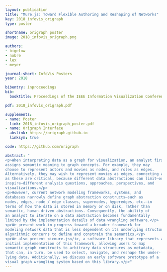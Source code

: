 ```yaml
---
layout: publication
title: "Mure.js: Toward Flexible Authoring and Reshaping of Networks"
key: 2018_infovis_origraph
type: poster

shortname: origraph poster
image: 2018_infovis_origraph.png

authors:
- bigelow
- nobre
- lex
- meyer

journal-short: InfoVis Posters
year: 2018

bibentry: inproceedings
bib:
  booktitle: Proceedings of the IEEE Information Visualization Conference - Posters (InfoVis ’18)

pdf: 2018_infovis_origraph.pdf

supplements:
- name: Poster
  link: 2018_infovis_origraph_poster.pdf
- name: Origraph Interface
  abslink: https://origraph.github.io
  linksym: true

code: https://github.com/origraph

abstract: "
<p>When interpreting data as a graph for visualization, an analyst first
assigns semantic meaning to graph concepts. For example, they may
choose to represent actors and movies as nodes, and roles as edges.
Alternatively, they may wish to represent movies as edges, connecting actor nodes when they collaborate. Data abstraction choices such
as these are critical, because different data abstractions can limit—or
inspire—different analysis questions, approaches, perspectives, and
visualizations.</p>
<p>However, current network modeling frameworks, systems, and
databases narrowly define graph abstraction constructs—such as
nodes, edges, node / edge classes, supernodes, hyperedges, etc.—in
terms of how the data is stored in memory or on disk, rather than
semantic, human-driven abstractions. Consequently, the ability of
an analyst to iterate on a data abstraction becomes fundamentally
limited by the implementation details of data wrangling software.</p>
<p>We present work-in-progress toward a broader framework for
modeling network data that is less dependent on its underlying structure and storage. Our goal is to use semantic data abstraction <b>constructs</b> to inform how algorithms wrangle data, instead of allowing
algorithmic concerns to define and constrain the semantics.</p>
<p>We also present <i>mure.js</i>, a software library that represents an
initial implementation of this framework, allowing users to map
semantic graph constructs to arbitrary data structures as metadata,
that can, in turn, be used to select, navigate, and reshape the under-
lying data. Additionally, we discuss an early software prototype of a
visual graph wrangling system based on this library.</p>"
---
```

